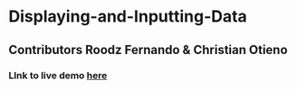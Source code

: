 # Displaying-and-Inputting-Data
## Contributors Roodz Fernando & Christian Otieno
### LInk to live demo [here](https://christianotieno.github.io/Displaying-and-Inputting-Data/.) 
